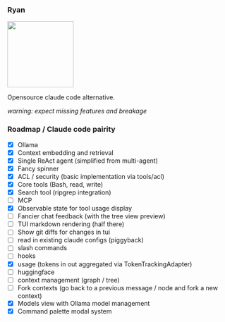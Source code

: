 ### Ryan
<image width="150" src="./assets/scribble.png">

Opensource claude code alternative.



_warning: expect missing features and breakage_

### Roadmap / Claude code pairity
- [x] Ollama
- [x] Context embedding and retrieval
- [x] Single ReAct agent (simplified from multi-agent)
- [x] Fancy spinner
- [x] ACL / security (basic implementation via tools/acl)
- [x] Core tools (Bash, read, write)
- [x] Search tool (ripgrep integration)
- [ ] MCP
- [x] Observable state for tool usage display
- [ ] Fancier chat feedback (with the tree view preview)
- [ ] TUI markdown rendering (half there)
- [ ] Show git diffs for changes in tui
- [ ] read in existing claude configs (piggyback)
- [ ] slash commands
- [ ] hooks
- [x] usage (tokens in out aggregated via TokenTrackingAdapter)
- [ ] huggingface
- [ ] context management (graph / tree)
- [ ] Fork contexts (go back to a previous message / node and fork a new context)
- [x] Models view with Ollama model management
- [x] Command palette modal system
